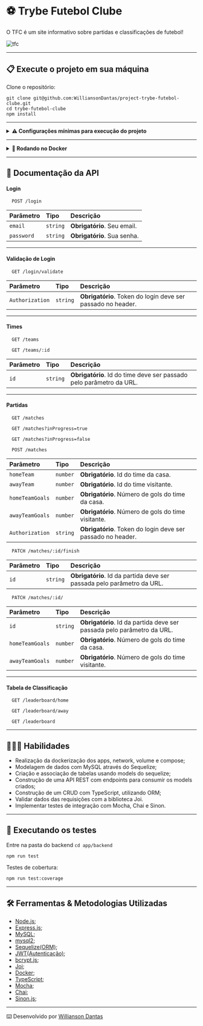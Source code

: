 
# ⚽ Trybe Futebol Clube


O TFC é um site informativo sobre partidas e classificações de futebol!

![tfc](https://user-images.githubusercontent.com/99822908/197893222-e9b8bf64-e6cb-415d-b273-ff045ff426cd.png)

-----

## 📋 Execute o projeto em sua máquina


Clone o repositório:

```
git clone git@github.com:WilliansonDantas/project-trybe-futebol-clube.git
cd trybe-futebol-clube
npm install
```

-----

<details>
<summary><strong> ⚠️ Configurações mínimas para execução do projeto</strong></summary><br />

Na sua máquina você deve ter:

 - Sistema Operacional Distribuição Unix
 - Node versão 16
 - Docker
 - Docker-compose versão >=1.29.2

➡️ O `node` deve ter versão igual ou superior à `16.14.0 LTS`:
  - Para instalar o nvm, [acesse esse link](https://github.com/nvm-sh/nvm#installing-and-updating);
  - Rode os comandos abaixo para instalar a versão correta de `node` e usá-la:
    - `nvm install 16.14 --lts`
    - `nvm use 16.14`
    - `nvm alias default 16.14`

➡️ O`docker-compose` deve ter versão igual ou superior à`ˆ1.29.2`:
  * Use esse [link de referência para realizar a instalação corretamente no ubuntu](https://app.betrybe.com/learn/course/5e938f69-6e32-43b3-9685-c936530fd326/module/94d0e996-1827-4fbc-bc24-c99fb592925b/section/5987fa2d-0d04-45b2-9d91-1c2ffce09862/day/2f1a5c4d-74b1-488a-8d9b-408682c93724/lesson/b883b81d-21f6-4b60-aa62-8508f6017ea0);
  * Acesse o [link da documentação oficial com passos para desinstalar](https://docs.docker.com/compose/install/#uninstallation) caso necessário.

</details>

-----

<details>
  <summary><strong>🐋 Rodando no Docker</strong></summary>
  
  <br/>

  > :information_source: Rode os serviços com o comando `docker-compose up -d --build`.

</details>

-----

## 🔎 Documentação da API


#### Login

```
  POST /login 
```

| Parâmetro   | Tipo       | Descrição                           |
| :---------- | :--------- | :---------------------------------- |
| `email` | `string` | **Obrigatório**. Seu email. |
| `password` | `string` | **Obrigatório**. Sua senha. |

-----

#### Validação de Login

```
  GET /login/validate
```

| Parâmetro   | Tipo       | Descrição                                   |
| :---------- | :--------- | :------------------------------------------ |
| `Authorization`      | `string` | **Obrigatório**. Token do login deve ser passado no header. |

-----

#### Times

```
  GET /teams
```

```
  GET /teams/:id
```

| Parâmetro   | Tipo       | Descrição                           |
| :---------- | :--------- | :---------------------------------- |
| `id` | `string` | **Obrigatório**. Id do time deve ser passado pelo parâmetro da URL. |

-----

#### Partidas

```
  GET /matches
```

```
  GET /matches?inProgress=true
```

```
  GET /matches?inProgress=false
```

```
  POST /matches
```
| Parâmetro   | Tipo       | Descrição                           |
| :---------- | :--------- | :---------------------------------- |
| `homeTeam` | `number` | **Obrigatório**. Id do time da casa. |
| `awayTeam` | `number` | **Obrigatório**. Id do time visitante. |
| `homeTeamGoals` | `number` | **Obrigatório**. Número de gols do time da casa. |
| `awayTeamGoals` | `number` | **Obrigatório**. Número de gols do time visitante. |
| `Authorization`      | `string` | **Obrigatório**. Token do login deve ser passado no header. |

```
  PATCH /matches/:id/finish
```
| Parâmetro   | Tipo       | Descrição                           |
| :---------- | :--------- | :---------------------------------- |
| `id` | `string` | **Obrigatório**. Id da partida deve ser passada pelo parâmetro da URL. |

```
  PATCH /matches/:id/
```
| Parâmetro   | Tipo       | Descrição                           |
| :---------- | :--------- | :---------------------------------- |
| `id` | `string` | **Obrigatório**. Id da partida deve ser passada pelo parâmetro da URL. |
| `homeTeamGoals` | `number` | **Obrigatório**. Número de gols do time da casa. |
| `awayTeamGoals` | `number` | **Obrigatório**. Número de gols do time visitante. |

-----

#### Tabela de Classificação

```
  GET /leaderboard/home
```

```
  GET /leaderboard/away
```

```
  GET /leaderboard
```

-----

## 👨🏻‍💻 Habilidades

- Realização da dockerização dos apps, network, volume e compose;
- Modelagem de dados com MySQL através do Sequelize;
- Criação e associação de tabelas usando models do sequelize;
- Construção de uma API REST com endpoints para consumir os models criados;
- Construção de um CRUD com TypeScript, utilizando ORM;
- Validar dados das requisições com a biblioteca Joi.
- Implementar testes de integração com Mocha, Chai e Sinon.

-----

## 🧪 Executando os testes

Entre na pasta do backend ```cd app/backend```

```
npm run test
```

Testes de cobertura:

```
npm run test:coverage
```

-----

## 🛠️ Ferramentas & Metodologias Utilizadas

- [Node.js](https://nodejs.org/en/);
- [Express.js](https://expressjs.com/);
- [MySQL](https://www.mysql.com/);
- [mysql2](https://www.npmjs.com/package/mysql2);
- [Sequelize(ORM)](https://sequelize.org/);
- [JWT(Autenticação)](https://jwt.io/);
- [bcrypt.js](https://github.com/kelektiv/node.bcrypt.js#readme);
- [Joi](https://joi.dev/api/?v=17.6.0);
- [Docker](https://www.docker.com/);
- [TypeScript](https://www.typescriptlang.org/);
- [Mocha](https://mochajs.org/);
- [Chai](https://www.chaijs.com/);
- [Sinon.js](https://sinonjs.org/);

-----

⌨️ Desenvolvido por [Willianson Dantas](https://www.linkedin.com/in/willianson-dantas/)
